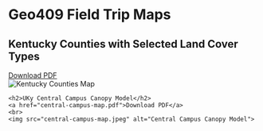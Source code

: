 <!DOCTYPE html>
<html lang="en">
<head>
    <meta charset="UTF-8">
    <title>Geo409 Field Trip Maps</title>
</head>
<body>
    <h1>Geo409 Field Trip Maps</h1>
    <h2>Kentucky Counties with Selected Land Cover Types</h2>
    <a href="https://github.com/ionajo/geo409-field-trip/blob/main/maps/Ky-landcover.pdf">Download PDF</a>
    <br>
    <img src="file:///C:/Users/ianar/OneDrive/AppData/Desktop/GEO409/Ky-landcover.pdf" alt="Kentucky Counties Map">

    <h2>UKy Central Campus Canopy Model</h2>
    <a href="central-campus-map.pdf">Download PDF</a>
    <br>
    <img src="central-campus-map.jpeg" alt="Central Campus Canopy Model">
</body>
</html>

